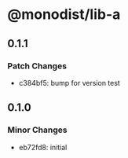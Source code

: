 # @monodist/lib-a

## 0.1.1

### Patch Changes

- c384bf5: bump for version test

## 0.1.0

### Minor Changes

- eb72fd8: initial
